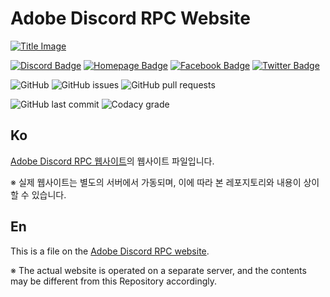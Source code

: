 # Adobe Discord RPC Website

[![Title Image](https://adobe-discord-rpc.github.io/Adobe-Discord-RPC-Image/images/cover.png)](https://github.com/Adobe-Discord-RPC)

[![Discord Badge](https://img.shields.io/badge/Join-DIscord-7289DA?style=for-the-badge)](https://discord.gg/7MBYbERafX) [![Homepage Badge](https://img.shields.io/badge/Homepage-Click-7289DA?style=for-the-badge)](https://adoberpc.hwahyang.space)
[![Facebook Badge](https://img.shields.io/badge/Follow-Facebook-4267B2?style=for-the-badge)](https://www.facebook.com/adobediscordrpc) [![Twitter Badge](https://img.shields.io/badge/Follow-Twitter-1DA1F2?style=for-the-badge)](https://twitter.com/adobediscordrpc)

![GitHub](https://img.shields.io/github/license/Adobe-Discord-RPC/Web?style=for-the-badge) ![GitHub issues](https://img.shields.io/github/issues/Adobe-Discord-RPC/Web?style=for-the-badge) ![GitHub pull requests](https://img.shields.io/github/issues-pr-raw/Adobe-Discord-RPC/Web?style=for-the-badge)

![GitHub last commit](https://img.shields.io/github/last-commit/Adobe-Discord-RPC/Web?style=for-the-badge) ![Codacy grade](https://img.shields.io/codacy/grade/06a7ba1c114c4c85aa7a759dae18c38a?style=for-the-badge)

## Ko

[Adobe Discord RPC 웹사이트](https://adoberpc.hwahyang.space)의 웹사이트 파일입니다.

※ 실제 웹사이트는 별도의 서버에서 가동되며, 이에 따라 본 레포지토리와 내용이 상이할 수 있습니다.

## En

This is a file on the [Adobe Discord RPC website](https://adoberpc.hwahyang.space).

※ The actual website is operated on a separate server, and the contents may be different from this Repository accordingly.
